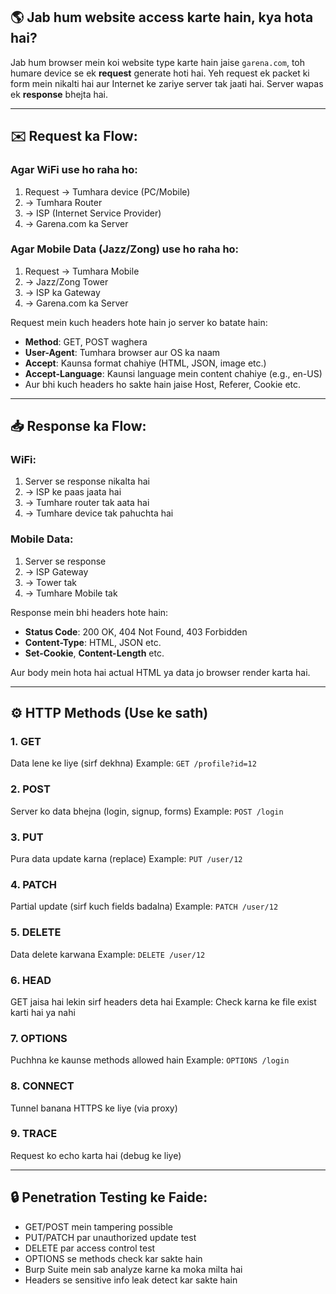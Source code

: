 ## 🌎 Jab hum website access karte hain, kya hota hai?

Jab hum browser mein koi website type karte hain jaise `garena.com`, toh humare device se ek **request** generate hoti hai. Yeh request ek packet ki form mein nikalti hai aur Internet ke zariye server tak jaati hai. Server wapas ek **response** bhejta hai.

---

## ✉️ Request ka Flow:

### Agar **WiFi** use ho raha ho:

1. Request → Tumhara device (PC/Mobile)
2. → Tumhara Router
3. → ISP (Internet Service Provider)
4. → Garena.com ka Server

### Agar **Mobile Data (Jazz/Zong)** use ho raha ho:

1. Request → Tumhara Mobile
2. → Jazz/Zong Tower
3. → ISP ka Gateway
4. → Garena.com ka Server

Request mein kuch headers hote hain jo server ko batate hain:

* **Method**: GET, POST waghera
* **User-Agent**: Tumhara browser aur OS ka naam
* **Accept**: Kaunsa format chahiye (HTML, JSON, image etc.)
* **Accept-Language**: Kaunsi language mein content chahiye (e.g., en-US)
* Aur bhi kuch headers ho sakte hain jaise Host, Referer, Cookie etc.

---

## 📥 Response ka Flow:

### WiFi:

1. Server se response nikalta hai
2. → ISP ke paas jaata hai
3. → Tumhare router tak aata hai
4. → Tumhare device tak pahuchta hai

### Mobile Data:

1. Server se response
2. → ISP Gateway
3. → Tower tak
4. → Tumhare Mobile tak

Response mein bhi headers hote hain:

* **Status Code**: 200 OK, 404 Not Found, 403 Forbidden
* **Content-Type**: HTML, JSON etc.
* **Set-Cookie**, **Content-Length** etc.

Aur body mein hota hai actual HTML ya data jo browser render karta hai.

---

## ⚙️ HTTP Methods (Use ke sath)

### 1. **GET**

Data lene ke liye (sirf dekhna)
Example: `GET /profile?id=12`

### 2. **POST**

Server ko data bhejna (login, signup, forms)
Example: `POST /login`

### 3. **PUT**

Pura data update karna (replace)
Example: `PUT /user/12`

### 4. **PATCH**

Partial update (sirf kuch fields badalna)
Example: `PATCH /user/12`

### 5. **DELETE**

Data delete karwana
Example: `DELETE /user/12`

### 6. **HEAD**

GET jaisa hai lekin sirf headers deta hai
Example: Check karna ke file exist karti hai ya nahi

### 7. **OPTIONS**

Puchhna ke kaunse methods allowed hain
Example: `OPTIONS /login`

### 8. **CONNECT**

Tunnel banana HTTPS ke liye (via proxy)

### 9. **TRACE**

Request ko echo karta hai (debug ke liye)

---

## 🔒 Penetration Testing ke Faide:

* GET/POST mein tampering possible
* PUT/PATCH par unauthorized update test
* DELETE par access control test
* OPTIONS se methods check kar sakte hain
* Burp Suite mein sab analyze karne ka moka milta hai
* Headers se sensitive info leak detect kar sakte hain
